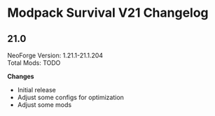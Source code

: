 # Modpack Survival V21 Changelog

## 21.0

NeoForge Version: 1.21.1-21.1.204  
Total Mods: TODO

**Changes**

- Initial release
- Adjust some configs for optimization
- Adjust some mods
